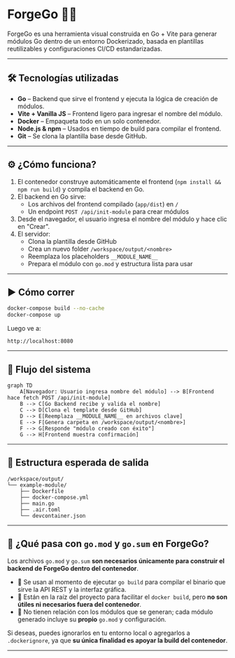 # ForgeGo 🔧🚀

ForgeGo es una herramienta visual construida en Go + Vite para generar módulos Go dentro de un entorno Dockerizado, basada en plantillas reutilizables y configuraciones CI/CD estandarizadas.

---

## 🛠 Tecnologías utilizadas

- **Go** – Backend que sirve el frontend y ejecuta la lógica de creación de módulos.
- **Vite + Vanilla JS** – Frontend ligero para ingresar el nombre del módulo.
- **Docker** – Empaqueta todo en un solo contenedor.
- **Node.js & npm** – Usados en tiempo de build para compilar el frontend.
- **Git** – Se clona la plantilla base desde GitHub.

---

## ⚙️ ¿Cómo funciona?

1. El contenedor construye automáticamente el frontend (`npm install && npm run build`) y compila el backend en Go.
2. El backend en Go sirve:
   - Los archivos del frontend compilado (`app/dist`) en `/`
   - Un endpoint `POST /api/init-module` para crear módulos
3. Desde el navegador, el usuario ingresa el nombre del módulo y hace clic en "Crear".
4. El servidor:
   - Clona la plantilla desde GitHub
   - Crea un nuevo folder `/workspace/output/<nombre>`
   - Reemplaza los placeholders `__MODULE_NAME__`
   - Prepara el módulo con `go.mod` y estructura lista para usar

---

## ▶️ Cómo correr

```bash
docker-compose build --no-cache
docker-compose up
```

Luego ve a:

```
http://localhost:8080
```

---

## 🧭 Flujo del sistema

```mermaid
graph TD
    A[Navegador: Usuario ingresa nombre del módulo] --> B[Frontend hace fetch POST /api/init-module]
    B --> C[Go Backend recibe y valida el nombre]
    C --> D[Clona el template desde GitHub]
    D --> E[Reemplaza __MODULE_NAME__ en archivos clave]
    E --> F[Genera carpeta en /workspace/output/<nombre>]
    F --> G[Responde "módulo creado con éxito"]
    G --> H[Frontend muestra confirmación]
```

---

## 📁 Estructura esperada de salida

```
/workspace/output/
└── example-module/
    ├── Dockerfile
    ├── docker-compose.yml
    ├── main.go
    ├── .air.toml
    └── devcontainer.json
```

---

## 📌 ¿Qué pasa con `go.mod` y `go.sum` en ForgeGo?

Los archivos `go.mod` y `go.sum` **son necesarios únicamente para construir el backend de ForgeGo dentro del contenedor**.

- 🔧 Se usan al momento de ejecutar `go build` para compilar el binario que sirve la API REST y la interfaz gráfica.
- 🐳 Están en la raíz del proyecto para facilitar el `docker build`, pero **no son útiles ni necesarios fuera del contenedor**.
- 📁 No tienen relación con los módulos que se generan; cada módulo generado incluye su **propio** `go.mod` y configuración.

Si deseas, puedes ignorarlos en tu entorno local o agregarlos a `.dockerignore`, ya que **su única finalidad es apoyar la build del contenedor**.

---